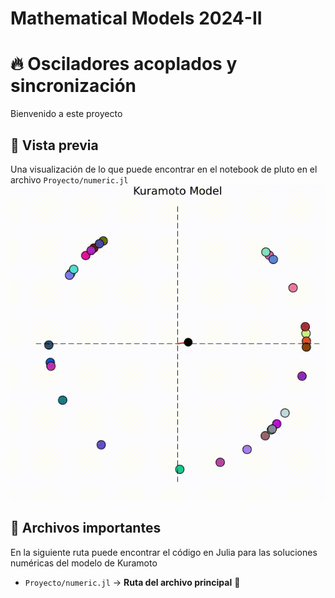 # Mathematical Models 2024-II

# 🔥 Osciladores acoplados y sincronización 

Bienvenido a este proyecto

## 🎥 Vista previa
Una visualización de lo que puede encontrar en el notebook de pluto en el archivo `Proyecto/numeric.jl`
![Demo](https://raw.githubusercontent.com/SneikF/MathematicalModels2024II/e7edff9c4e616c5c840e4659ddcf694a53f9d4d0/Proyecto/videos/kuramoto1.gif)

## 📂 Archivos importantes  
En la siguiente ruta puede encontrar el código en Julia para las soluciones numéricas del modelo de Kuramoto
- `Proyecto/numeric.jl` → **Ruta del archivo principal** 📌  

